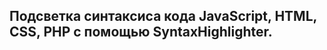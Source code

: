 Подсветка синтаксиса кода JavaScript, HTML, CSS, PHP с помощью SyntaxHighlighter.
----------------------------------------
